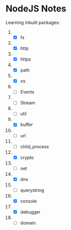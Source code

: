# NodeJS Notes

Learning inbuilt packages:  
  1. - [x] fs  
  2. - [x] http  
  3. - [x] https  
  4. - [x] path  
  5. - [x] os  
  6. - [ ] Events  
  7. - [ ] Stream  
  8. - [ ] util  
  9. - [x] buffer  
  10. - [ ] url  
  11. - [ ] child_process  
  12. - [x] crypto  
  13. - [ ] net  
  14. - [x] dns  
  15. - [ ] querystring  
  16. - [x] console  
  17. - [x] debugger  
  18. - [ ] domain
